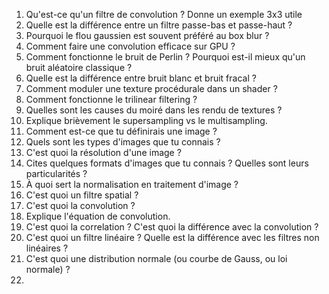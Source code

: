 1. Qu'est-ce qu'un filtre de convolution ? Donne un exemple 3x3 utile
2. Quelle est la différence entre un filtre passe-bas et passe-haut ?
3. Pourquoi le flou gaussien est souvent préféré au box blur ?
4. Comment faire une convolution efficace sur GPU ?
5. Comment fonctionne le bruit de Perlin ? Pourquoi est-il mieux qu'un bruit aléatoire classique ?
6. Quelle est la différence entre bruit blanc et bruit fracal ?
7. Comment moduler une texture procédurale dans un shader ?
8. Comment fonctionne le trilinear filtering ?
9. Quelles sont les causes du moiré dans les rendu de textures ?
10. Explique brièvement le supersampling vs le multisampling.
11. Comment est-ce que tu définirais une image ?
12. Quels sont les types d'images que tu connais ?
13. C'est quoi la résolution d'une image ?
14. Cites quelques formats d'images que tu connais ? Quelles sont leurs particularités ?
15. À quoi sert la normalisation en traitement d'image ?
16. C'est quoi un filtre spatial ?
17. C'est quoi la convolution ?
18. Explique l'équation de convolution.
19. C'est quoi la correlation ? C'est quoi la différence avec la convolution ?  
20. C'est quoi un filtre linéaire ? Quelle est la différence avec les filtres non linéaires ?
21. C'est quoi une distribution normale (ou courbe de Gauss, ou loi normale) ?
22. 
